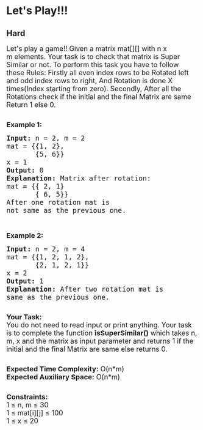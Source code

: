 # Let's Play!!!
## Hard 
<div class="problem-statement">
                <p></p><p><span style="font-size:18px">Let's play a game!! Given a matrix mat[][] with n&nbsp;x m&nbsp;elements. Your task is to check that matrix is Super Similar or not. To perform this task you have to follow these Rules: Firstly all even index rows to be Rotated left and odd index rows to right, And Rotation is done X times(Index starting from zero). Secondly, After all the Rotations check if the initial and the final Matrix are same Return 1 else 0.</span></p>

<p><br>
<span style="font-size:18px"><strong>Example 1:</strong></span></p>

<pre><span style="font-size:18px"><strong>Input:</strong> n = 2, m = 2
mat = {{1, 2}, 
&nbsp;      {5, 6}}
x = 1
<strong>Output:</strong> 0
<strong>Explanation:</strong> Matrix after rotation:
mat = {{ 2, 1}
&nbsp;      { 6, 5}}
After one rotation mat is 
not same as the previous one.</span>
</pre>

<p>&nbsp;</p>

<p><span style="font-size:18px"><strong>Example 2:</strong></span></p>

<pre><span style="font-size:18px"><strong>Input:</strong> n = 2, m = 4
mat = {{1, 2, 1, 2}, 
&nbsp;      {2, 1, 2, 1}}
x = 2
<strong>Output:</strong> 1
<strong>Explanation:</strong> After two rotation mat is 
same as the previous one.</span>
</pre>

<p><br>
<span style="font-size:18px"><strong>Your Task:</strong><br>
You do not need to read input or print anything. Your task is to complete the function <strong>isSuperSimilar()</strong> which takes n, m, x and the matrix as input parameter and returns 1&nbsp;if the initial and the final Matrix are same&nbsp;else returns 0.</span></p>

<p><br>
<span style="font-size:18px"><strong>Expected Time Complexity:</strong> O(n*m)<br>
<strong>Expected Auxiliary Space:</strong> O(n*m)</span></p>

<p><br>
<span style="font-size:18px"><strong>Constraints:</strong><br>
1 ≤ n, m ≤ 30<br>
1&nbsp;≤ mat[i][j] ≤ 100&nbsp;<br>
1 ≤ x&nbsp;≤ 20</span></p>
 <p></p>
            </div>
